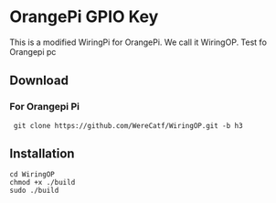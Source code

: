 # OrangePi GPIO Key

This is a modified WiringPi for OrangePi. We call it WiringOP. Test fo Orangepi pc

## Download
### For Orangepi Pi
     git clone https://github.com/WereCatf/WiringOP.git -b h3 

## Installation
    cd WiringOP
    chmod +x ./build
    sudo ./build

